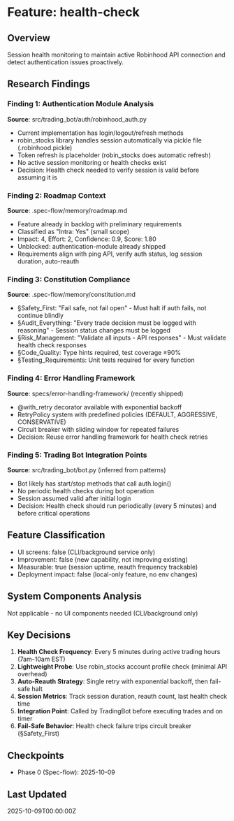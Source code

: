 # Feature: health-check

## Overview
Session health monitoring to maintain active Robinhood API connection and detect authentication issues proactively.

## Research Findings

### Finding 1: Authentication Module Analysis
**Source**: src/trading_bot/auth/robinhood_auth.py
- Current implementation has login/logout/refresh methods
- robin_stocks library handles session automatically via pickle file (.robinhood.pickle)
- Token refresh is placeholder (robin_stocks does automatic refresh)
- No active session monitoring or health checks exist
- Decision: Health check needed to verify session is valid before assuming it is

### Finding 2: Roadmap Context
**Source**: .spec-flow/memory/roadmap.md
- Feature already in backlog with preliminary requirements
- Classified as "Intra: Yes" (small scope)
- Impact: 4, Effort: 2, Confidence: 0.9, Score: 1.80
- Unblocked: authentication-module already shipped
- Requirements align with ping API, verify auth status, log session duration, auto-reauth

### Finding 3: Constitution Compliance
**Source**: .spec-flow/memory/constitution.md
- §Safety_First: "Fail safe, not fail open" - Must halt if auth fails, not continue blindly
- §Audit_Everything: "Every trade decision must be logged with reasoning" - Session status changes must be logged
- §Risk_Management: "Validate all inputs - API responses" - Must validate health check responses
- §Code_Quality: Type hints required, test coverage ≥90%
- §Testing_Requirements: Unit tests required for every function

### Finding 4: Error Handling Framework
**Source**: specs/error-handling-framework/ (recently shipped)
- @with_retry decorator available with exponential backoff
- RetryPolicy system with predefined policies (DEFAULT, AGGRESSIVE, CONSERVATIVE)
- Circuit breaker with sliding window for repeated failures
- Decision: Reuse error handling framework for health check retries

### Finding 5: Trading Bot Integration Points
**Source**: src/trading_bot/bot.py (inferred from patterns)
- Bot likely has start/stop methods that call auth.login()
- No periodic health checks during bot operation
- Session assumed valid after initial login
- Decision: Health check should run periodically (every 5 minutes) and before critical operations

## Feature Classification
- UI screens: false (CLI/background service only)
- Improvement: false (new capability, not improving existing)
- Measurable: true (session uptime, reauth frequency trackable)
- Deployment impact: false (local-only feature, no env changes)

## System Components Analysis
Not applicable - no UI components needed (CLI/background only)

## Key Decisions
1. **Health Check Frequency**: Every 5 minutes during active trading hours (7am-10am EST)
2. **Lightweight Probe**: Use robin_stocks account profile check (minimal API overhead)
3. **Auto-Reauth Strategy**: Single retry with exponential backoff, then fail-safe halt
4. **Session Metrics**: Track session duration, reauth count, last health check time
5. **Integration Point**: Called by TradingBot before executing trades and on timer
6. **Fail-Safe Behavior**: Health check failure trips circuit breaker (§Safety_First)

## Checkpoints
- Phase 0 (Spec-flow): 2025-10-09

## Last Updated
2025-10-09T00:00:00Z
